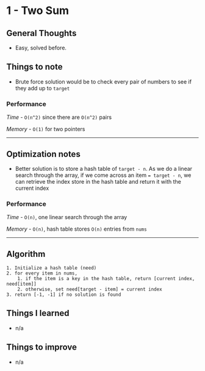 # 1 - Two Sum

## General Thoughts
- Easy, solved before.

## Things to note
- Brute force solution would be to check every pair of numbers to see if they add up to `target`

### Performance

*Time* - `O(n^2)` since there are `O(n^2)` pairs

*Memory* - `O(1)` for two pointers

---

## Optimization notes
- Better solution is to store a hash table of `target - n`. As we do a linear search through the array, if we come across an item `= target - n`, we can retrieve the index store in the hash table and return it with the current index

### Performance

*Time* - `O(n)`, one linear search through the array

*Memory* - `O(n)`, hash table stores `O(n)` entries from `nums`

---

## Algorithm
```
1. Initialize a hash table (need)
2. for every item in nums,
    1. if the item is a key in the hash table, return [current index, need[item]]
    2. otherwise, set need[target - item] = current index
3. return [-1, -1] if no solution is found
```
## Things I learned
- n/a

## Things to improve
- n/a